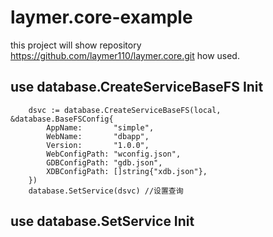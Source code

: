 # laymer.core-example

this project will show repository <https://github.com/laymer110/laymer.core.git> how used.

## use database.CreateServiceBaseFS Init

```
	dsvc := database.CreateServiceBaseFS(local, &database.BaseFSConfig{
		AppName:       "simple",
		WebName:       "dbapp",
		Version:       "1.0.0",
		WebConfigPath: "wconfig.json",
		GDBConfigPath: "gdb.json",
		XDBConfigPath: []string{"xdb.json"},
	})
	database.SetService(dsvc) //设置查询
```

## use database.SetService Init

